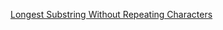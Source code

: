 [Longest Substring Without Repeating Characters](https://leetcode.com/problems/longest-substring-without-repeating-characters/)
